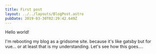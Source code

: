 ```yaml
---
title: First post
layout: ../../layouts/BlogPost.astro
pubDate: 2019-03-30T02:29:42.649Z
---
```

Hello world!

I'm rebooting my blog as a gridsome site. because it's like gatsby but for vue... or at least that is my understanding. Let's see how this goes....
